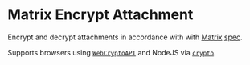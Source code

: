 # Matrix Encrypt Attachment

Encrypt and decrypt attachments in accordance with with [Matrix](https://matrix.org) [spec](https://spec.matrix.org/v1.1/client-server-api/#sending-encrypted-attachments).

Supports browsers using [`WebCryptoAPI`](https://www.w3.org/TR/WebCryptoAPI/) and NodeJS via [`crypto`](https://nodejs.org/api/crypto.html).
